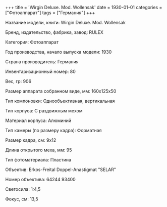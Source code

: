 +++
title = 'Wirgin Deluxe. Mod. Wollensak'
date = 1930-01-01
categories = ["Фотоаппарат"]
tags = ["Германия"]
+++

Название модели, книги: Wirgin Deluxe. Mod. Wollensak

Бренд, издательство, фабрика, завод: RULEX

Категория: Фотоаппарат

Год производства, начало выпуска модели: 1930

Страна производитель: Германия

Инвентаризационный номер: 80

Вес, гр: 906

Размер аппарата  собранном виде, мм: 160х125х50

Тип компоновки: Однообъективная, вертикальная

Тип корпуса: С раздвижным мехом

Материал корпуса: Алюминий

Тип камеры (по размеру кадра): Форматная

Размер кадра, см: 9х12

Длина открытого меха, мм: 95

Тип фотоматериала: Пластина

Объектив: Erkos-Freital Doppel-Anastigmat "SELAR"

Номер объектива: 64244
93400

Светосила: 1:4,5

Фокус, см: 13,5

